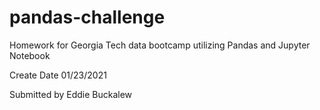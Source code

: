# pandas-challenge

Homework for Georgia Tech data bootcamp utilizing Pandas and Jupyter Notebook

Create Date 01/23/2021

Submitted by Eddie Buckalew
